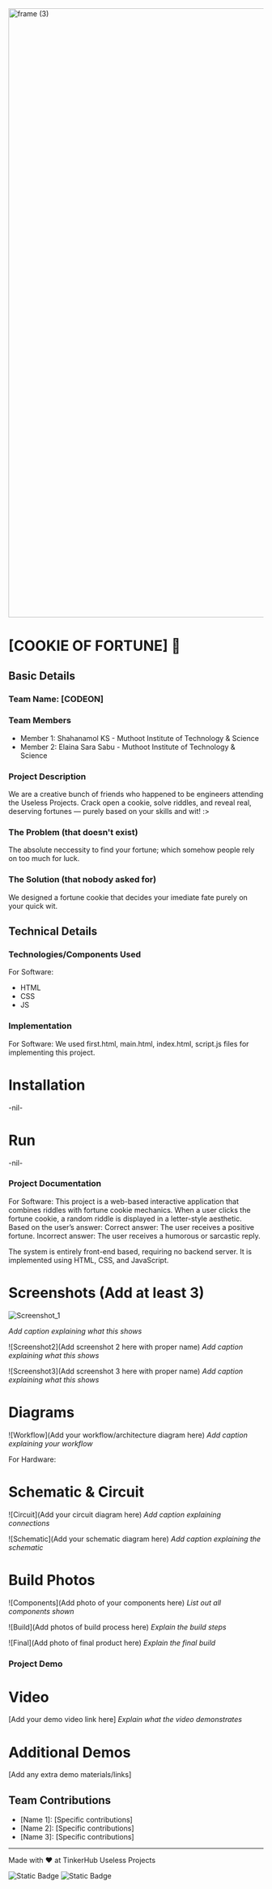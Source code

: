 <img width="3188" height="1202" alt="frame (3)" src="https://github.com/user-attachments/assets/517ad8e9-ad22-457d-9538-a9e62d137cd7" />


# [COOKIE OF FORTUNE] 🎯


## Basic Details
### Team Name: [CODEON]


### Team Members
- Member 1: Shahanamol KS - Muthoot Institute of Technology & Science
- Member 2: Elaina Sara Sabu - Muthoot Institute of Technology & Science 

### Project Description
We are a creative bunch of friends who happened to be engineers attending the Useless Projects. Crack open a cookie, solve riddles, and reveal real, deserving fortunes — purely based on your skills and wit! :>

### The Problem (that doesn't exist)
The absolute neccessity to find your fortune; which somehow people rely on too much for luck.

### The Solution (that nobody asked for)
We designed a fortune cookie that decides your imediate fate purely on your quick wit. 

## Technical Details
### Technologies/Components Used
For Software:
- HTML
- CSS
- JS

### Implementation
For Software: We used first.html, main.html, index.html, script.js files for implementing this project.
# Installation
-nil-

# Run
-nil-

### Project Documentation
For Software:
This project is a web-based interactive application that combines riddles with fortune cookie mechanics.
When a user clicks the fortune cookie, a random riddle is displayed in a letter-style aesthetic. Based on the user’s answer:
Correct answer: The user receives a positive fortune.
Incorrect answer: The user receives a humorous or sarcastic reply.

The system is entirely front-end based, requiring no backend server. It is implemented using HTML, CSS, and JavaScript.

# Screenshots (Add at least 3)
![Screenshot_1](https://drive.google.com/file/d/1beQrm00A8rtXKYLu3tC_j1HjfSi_gtZD/view?usp=sharing)

*Add caption explaining what this shows*

![Screenshot2](Add screenshot 2 here with proper name)
*Add caption explaining what this shows*

![Screenshot3](Add screenshot 3 here with proper name)
*Add caption explaining what this shows*

# Diagrams
![Workflow](Add your workflow/architecture diagram here)
*Add caption explaining your workflow*

For Hardware:

# Schematic & Circuit
![Circuit](Add your circuit diagram here)
*Add caption explaining connections*

![Schematic](Add your schematic diagram here)
*Add caption explaining the schematic*

# Build Photos
![Components](Add photo of your components here)
*List out all components shown*

![Build](Add photos of build process here)
*Explain the build steps*

![Final](Add photo of final product here)
*Explain the final build*

### Project Demo
# Video
[Add your demo video link here]
*Explain what the video demonstrates*

# Additional Demos
[Add any extra demo materials/links]

## Team Contributions
- [Name 1]: [Specific contributions]
- [Name 2]: [Specific contributions]
- [Name 3]: [Specific contributions]

---
Made with ❤️ at TinkerHub Useless Projects 

![Static Badge](https://img.shields.io/badge/TinkerHub-24?color=%23000000&link=https%3A%2F%2Fwww.tinkerhub.org%2F)
![Static Badge](https://img.shields.io/badge/UselessProjects--25-25?link=https%3A%2F%2Fwww.tinkerhub.org%2Fevents%2FQ2Q1TQKX6Q%2FUseless%2520Projects)


